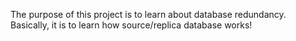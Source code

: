 The purpose of this project is to learn about database redundancy. Basically, it is to learn how source/replica database works!
